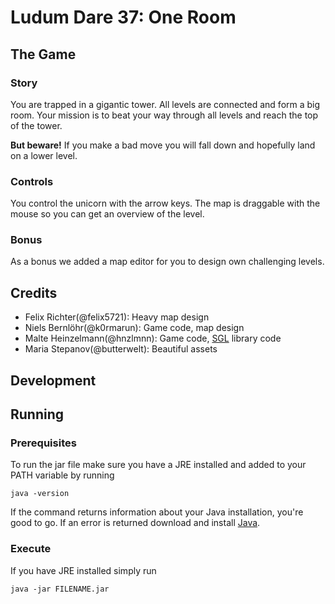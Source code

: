 # Ludum Dare 37: One Room

## The Game

### Story

You are trapped in a gigantic tower.
All levels are connected and form a big room.
Your mission is to beat your way through all levels and reach the top of the tower.

**But beware!** If you make a bad move you will fall down and hopefully land on a lower level.

### Controls

You control the unicorn with the arrow keys. The map is draggable with the mouse so you can get an overview of the level.

### Bonus

As a bonus we added a map editor for you to design own challenging levels.

## Credits

* Felix Richter(@felix5721): Heavy map design
* Niels Bernlöhr(@k0rmarun): Game code, map design
* Malte Heinzelmann(@hnzlmnn): Game code, [SGL](https://github.com/CaffeineProcessorsUnited/superior-game-library) library code
* Maria Stepanov(@butterwelt): Beautiful assets

## Development

## Running

### Prerequisites
To run the jar file make sure you have a JRE installed and added to your PATH variable by running
```
java -version
```
If the command returns information about your Java installation, you're good to go. If an error is returned download and install [Java](https://www.java.com/de/download/).

### Execute
If you have JRE installed simply run
```
java -jar FILENAME.jar
```
